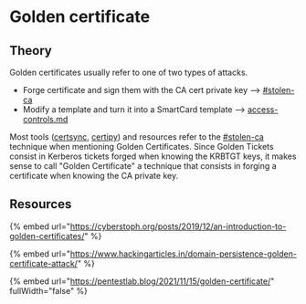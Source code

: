 # Golden certificate

## Theory

Golden certificates usually refer to one of two types of attacks.

* Forge certificate and sign them with the CA cert private key --> [#stolen-ca](certificate-authority.md#stolen-ca "mention")
* Modify a template and turn it into a SmartCard template --> [access-controls.md](access-controls.md "mention")

Most tools ([certsync](https://github.com/zblurx/certsync), [certipy](https://github.com/ly4k/Certipy#golden-certificates)) and resources refer to the [#stolen-ca](certificate-authority.md#stolen-ca "mention") technique when mentioning Golden Certificates. Since Golden Tickets consist in Kerberos tickets forged when knowing the KRBTGT keys, it makes sense to call "Golden Certificate" a technique that consists in forging a certificate when knowing the CA private key.

## Resources

{% embed url="https://cyberstoph.org/posts/2019/12/an-introduction-to-golden-certificates/" %}

{% embed url="https://www.hackingarticles.in/domain-persistence-golden-certificate-attack/" %}

{% embed url="https://pentestlab.blog/2021/11/15/golden-certificate/" fullWidth="false" %}
